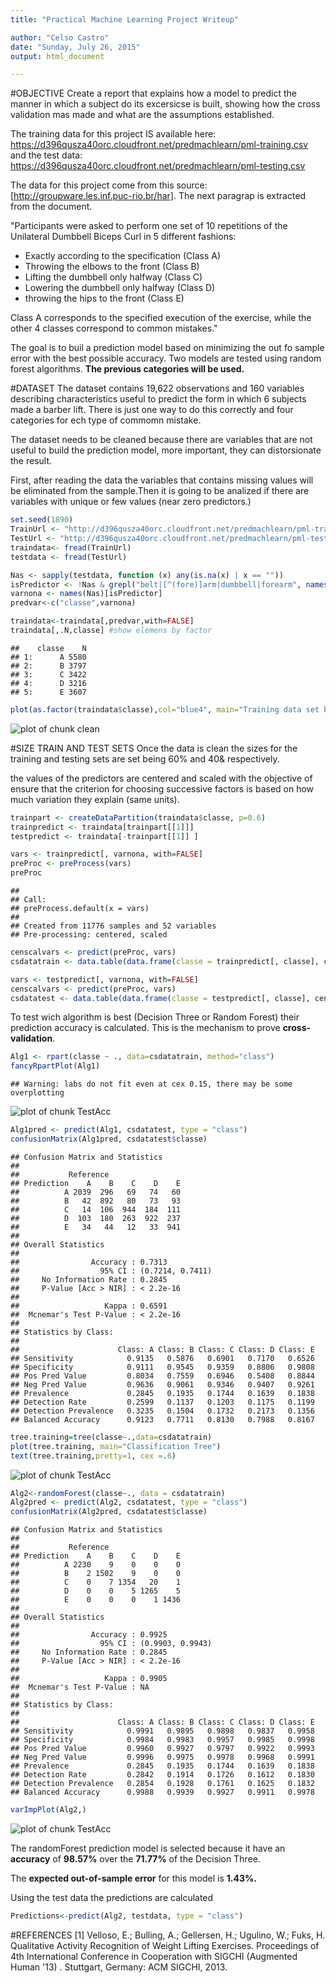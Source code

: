 ```yaml
---
title: "Practical Machine Learning Project Writeup"

author: "Celso Castro"
date: "Sunday, July 26, 2015"
output: html_document

---
```



#OBJECTIVE
Create a report that explains how a model to predict the manner in which a subject  do its excersicse is built, showing how the cross validation mas made and what are the assumptions established.

The training data for this project IS available here: https://d396qusza40orc.cloudfront.net/predmachlearn/pml-training.csv and the test data: https://d396qusza40orc.cloudfront.net/predmachlearn/pml-testing.csv

The data for this project come from this source: [http://groupware.les.inf.puc-rio.br/har]. The next paragrap is extracted from the document.

"Participants were asked to perform one set of 10 repetitions of the Unilateral Dumbbell Biceps Curl in 5 different fashions:
* Exactly according to the specification (Class A)
* Throwing the elbows to the front (Class B)
* Lifting the dumbbell only halfway (Class C)
* Lowering the dumbbell only halfway (Class D)
* throwing the hips to the front (Class E)

Class A corresponds to the specified execution of the exercise, while the other 4 classes correspond to common mistakes." 

The goal is to buil a prediction model based on minimizing the out fo sample error with the best possible accuracy. Two models are tested using random forest algorithms. **The previous categories will be used.**

#DATASET
The dataset contains 19,622 observations and 160 variables describing characteristics useful to predict the form in which 6 subjects made a barber lift. There is just one way to do this correctly and four categories for ech type of commomn mistake.

The dataset needs to be cleaned because there are variables that are not useful to build the prediction model, more important, they can distorsionate the result.

First, after reading the data the variables that contains missing values will be eliminated from the sample.Then it is going to be analized if there are variables with unique or few values (near zero predictors.)


```r
set.seed(1890)
TrainUrl <- "http://d396qusza40orc.cloudfront.net/predmachlearn/pml-training.csv"
TestUrl <- "http://d396qusza40orc.cloudfront.net/predmachlearn/pml-testing.csv"
traindata<- fread(TrainUrl)
testdata <- fread(TestUrl)

Nas <- sapply(testdata, function (x) any(is.na(x) | x == ""))
isPredictor <- !Nas & grepl("belt|[^(fore)]arm|dumbbell|forearm", names(Nas))
varnona <- names(Nas)[isPredictor]
predvar<-c("classe",varnona)

traindata<-traindata[,predvar,with=FALSE]
traindata[,.N,classe] #show elemens by factor
```

```
##    classe    N
## 1:      A 5580
## 2:      B 3797
## 3:      C 3422
## 4:      D 3216
## 5:      E 3607
```

```r
plot(as.factor(traindata$classe),col="blue4", main="Training data set by Classe Levels", xlab="classe levels", ylab="Frequency")
```

<img src="figure/clean-1.png" title="plot of chunk clean" alt="plot of chunk clean" style="display: block; margin: auto;" />

#SIZE TRAIN AND TEST SETS
Once the data is clean the sizes for the training and testing sets are set being 60% and 40& respectively.

the values of the predictors are centered and scaled with the objective of ensure that the criterion for choosing successive factors is based on how much variation they explain (same units).


```r
trainpart <- createDataPartition(traindata$classe, p=0.6)
trainpredict <- traindata[trainpart[[1]]]
testpredict <- traindata[-trainpart[[1]] ]

vars <- trainpredict[, varnona, with=FALSE]
preProc <- preProcess(vars)
preProc
```

```
## 
## Call:
## preProcess.default(x = vars)
## 
## Created from 11776 samples and 52 variables
## Pre-processing: centered, scaled
```

```r
censcalvars <- predict(preProc, vars)
csdatatrain <- data.table(data.frame(classe = trainpredict[, classe], censcalvars ))

vars <- testpredict[, varnona, with=FALSE]
censcalvars <- predict(preProc, vars)
csdatatest <- data.table(data.frame(classe = testpredict[, classe], censcalvars ))
```

To test wich algorithm is best (Decision Three or Random Forest) their prediction accuracy is calculated. This is the mechanism to prove **cross-validation**.


```r
Alg1 <- rpart(classe ~ ., data=csdatatrain, method="class")
fancyRpartPlot(Alg1)
```

```
## Warning: labs do not fit even at cex 0.15, there may be some overplotting
```

<img src="figure/TestAcc-1.png" title="plot of chunk TestAcc" alt="plot of chunk TestAcc" style="display: block; margin: auto;" />

```r
Alg1pred <- predict(Alg1, csdatatest, type = "class")
confusionMatrix(Alg1pred, csdatatest$classe)
```

```
## Confusion Matrix and Statistics
## 
##           Reference
## Prediction    A    B    C    D    E
##          A 2039  296   69   74   60
##          B   42  892   80   73   93
##          C   14  106  944  184  111
##          D  103  180  263  922  237
##          E   34   44   12   33  941
## 
## Overall Statistics
##                                           
##                Accuracy : 0.7313          
##                  95% CI : (0.7214, 0.7411)
##     No Information Rate : 0.2845          
##     P-Value [Acc > NIR] : < 2.2e-16       
##                                           
##                   Kappa : 0.6591          
##  Mcnemar's Test P-Value : < 2.2e-16       
## 
## Statistics by Class:
## 
##                      Class: A Class: B Class: C Class: D Class: E
## Sensitivity            0.9135   0.5876   0.6901   0.7170   0.6526
## Specificity            0.9111   0.9545   0.9359   0.8806   0.9808
## Pos Pred Value         0.8034   0.7559   0.6946   0.5408   0.8844
## Neg Pred Value         0.9636   0.9061   0.9346   0.9407   0.9261
## Prevalence             0.2845   0.1935   0.1744   0.1639   0.1838
## Detection Rate         0.2599   0.1137   0.1203   0.1175   0.1199
## Detection Prevalence   0.3235   0.1504   0.1732   0.2173   0.1356
## Balanced Accuracy      0.9123   0.7711   0.8130   0.7988   0.8167
```

```r
tree.training=tree(classe~.,data=csdatatrain)
plot(tree.training, main="Classification Tree")
text(tree.training,pretty=1, cex =.6)
```

<img src="figure/TestAcc-2.png" title="plot of chunk TestAcc" alt="plot of chunk TestAcc" style="display: block; margin: auto;" />

```r
Alg2<-randomForest(classe~., data = csdatatrain)
Alg2pred <- predict(Alg2, csdatatest, type = "class")
confusionMatrix(Alg2pred, csdatatest$classe)
```

```
## Confusion Matrix and Statistics
## 
##           Reference
## Prediction    A    B    C    D    E
##          A 2230    9    0    0    0
##          B    2 1502    9    0    0
##          C    0    7 1354   20    1
##          D    0    0    5 1265    5
##          E    0    0    0    1 1436
## 
## Overall Statistics
##                                           
##                Accuracy : 0.9925          
##                  95% CI : (0.9903, 0.9943)
##     No Information Rate : 0.2845          
##     P-Value [Acc > NIR] : < 2.2e-16       
##                                           
##                   Kappa : 0.9905          
##  Mcnemar's Test P-Value : NA              
## 
## Statistics by Class:
## 
##                      Class: A Class: B Class: C Class: D Class: E
## Sensitivity            0.9991   0.9895   0.9898   0.9837   0.9958
## Specificity            0.9984   0.9983   0.9957   0.9985   0.9998
## Pos Pred Value         0.9960   0.9927   0.9797   0.9922   0.9993
## Neg Pred Value         0.9996   0.9975   0.9978   0.9968   0.9991
## Prevalence             0.2845   0.1935   0.1744   0.1639   0.1838
## Detection Rate         0.2842   0.1914   0.1726   0.1612   0.1830
## Detection Prevalence   0.2854   0.1928   0.1761   0.1625   0.1832
## Balanced Accuracy      0.9988   0.9939   0.9927   0.9911   0.9978
```

```r
varImpPlot(Alg2,)
```

<img src="figure/TestAcc-3.png" title="plot of chunk TestAcc" alt="plot of chunk TestAcc" style="display: block; margin: auto;" />

The randomForest prediction model is selected because it have an **accuracy** of **98.57%** over the **71.77%** of the Decision Three.

The **expected out-of-sample error** for this model is **1.43%.**

Using the test data the predictions are calculated

```r
Predictions<-predict(Alg2, testdata, type = "class")
```
#REFERENCES
[1] Velloso, E.; Bulling, A.; Gellersen, H.; Ugulino, W.; Fuks, H. Qualitative Activity Recognition of Weight Lifting Exercises. Proceedings of 4th International Conference in Cooperation with SIGCHI (Augmented Human '13) . Stuttgart, Germany: ACM SIGCHI, 2013.
